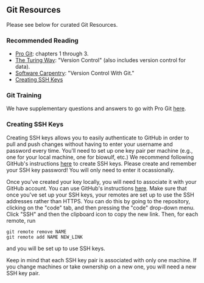 ## Git Resources
Please see below for curated Git Resources.

### Recommended Reading
- [Pro Git][1]: chapters 1 through 3.
- [The Turing Way][2]: "Version Control" (also includes version control for
data).
- [Software Carpentry][3]: "Version Control With Git."
- [Creating SSH Keys](creating-ssh-keys)

### Git Training
We have supplementary questions and answers to go with Pro Git [here][4].

### Creating SSH Keys
Creating SSH keys allows you to easily authenticate to GitHub in order to
pull and push changes without having to enter your username and password
every time.
You'll need to set up one key pair per machine (e.g., one for your local
machine, one for biowulf, etc.)
We recommend following GitHub's instructions [here][ssh-keys] to create SSH
keys.
Please create and remember your SSH key password!
You will only need to enter it ocassionally.

Once you've created your key locally, you will need to associate it with
your GitHub account.
You can use GitHub's instructions [here][gh_affiliate].
Make sure that once you've set up your SSH keys, your remotes are set up to
use the SSH addresses rather than HTTPS.
You can do this by going to the repository, clicking on the "code" tab, and
then pressing the "code" drop-down menu.
Click "SSH" and then the clipboard icon to copy the new link.
Then, for each remote, run
```
git remote remove NAME
git remote add NAME NEW_LINK
```
and you will be set up to use SSH keys.

Keep in mind that each SSH key pair is associated with only one machine.
If you change machines or take ownership on a new one, you will need a new
SSH key pair.

[1]: <https://git-scm.com/book/en/v2> "Pro Git"
[2]: <https://the-turing-way.netlify.app/reproducible-research/vcs.html> "The Turing Way, Version Control"
[3]: <http://swcarpentry.github.io/git-novice/> "Version Control With Git"
[gh_affiliate]: <https://docs.github.com/en/free-pro-team@latest/github/authenticating-to-github/adding-a-new-ssh-key-to-your-github-account>
[ssh-keys]:<https://docs.github.com/en/free-pro-team@latest/github/authenticating-to-github/generating-a-new-ssh-key-and-adding-it-to-the-ssh-agent>
[4]: <pro_git_supplement/pro_git_supplement.md> "Pro Git Supplement"
